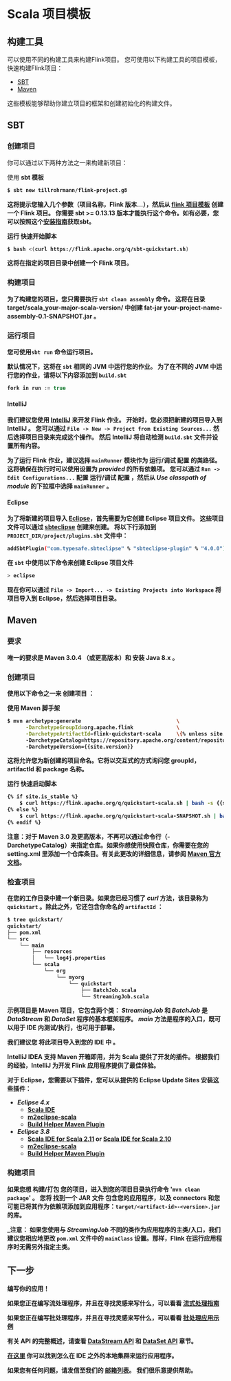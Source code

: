 # Scala 项目模板

<!--
Licensed to the Apache Software Foundation (ASF) under one
or more contributor license agreements.  See the NOTICE file
distributed with this work for additional information
regarding copyright ownership.  The ASF licenses this file
to you under the Apache License, Version 2.0 (the
"License"); you may not use this file except in compliance
with the License.  You may obtain a copy of the License at

  http://www.apache.org/licenses/LICENSE-2.0

Unless required by applicable law or agreed to in writing,
software distributed under the License is distributed on an
"AS IS" BASIS, WITHOUT WARRANTIES OR CONDITIONS OF ANY
KIND, either express or implied.  See the License for the
specific language governing permissions and limitations
under the License.
-->

## 构建工具

可以使用不同的构建工具来构建Flink项目。
您可使用以下构建工具的项目模板，快速构建Flink项目：

- [SBT](#sbt)
- [Maven](#maven)

这些模板能够帮助你建立项目的框架和创建初始化的构建文件。

## SBT

### 创建项目

你可以通过以下两种方法之一来构建新项目：

使用 <strong>sbt 模板
```bash
$ sbt new tillrohrmann/flink-project.g8
```
这将提示您输入几个参数（项目名称，Flink 版本...），然后从 <a href="https://github.com/tillrohrmann/flink-project.g8">flink 项目模板</a> 创建一个 Flink 项目。
你需要 sbt >= 0.13.13 版本才能执行这个命令。如有必要，您可以按照这个<a href="http://www.scala-sbt.org/download.html">安装指南</a>获取sbt。 

运行 <strong>快速开始脚本</strong>
```bash
$ bash <(curl https://flink.apache.org/q/sbt-quickstart.sh)
```
这将在<strong>指定的</strong>项目目录中创建一个 Flink 项目。

### 构建项目

为了构建您的项目，您只需要执行 `sbt clean assembly` 命令。
这将在目录 __target/scala_your-major-scala-version/__ 中创建 fat-jar __your-project-name-assembly-0.1-SNAPSHOT.jar__ 。

### 运行项目

您可使用`sbt run` 命令运行项目。

默认情况下，这将在 `sbt` 相同的 JVM 中运行您的作业。 
为了在不同的 JVM 中运行您的作业，请将以下内容添加到  `build.sbt`

```scala
fork in run := true
```


#### IntelliJ

我们建议您使用 [IntelliJ](https://www.jetbrains.com/idea/) 来开发 Flink 作业。
开始时，您必须把新建的项目导入到 IntelliJ 。
您可以通过 `File -> New -> Project from Existing Sources...` 然后选择项目目录来完成这个操作。
然后 IntelliJ 将自动检测 `build.sbt` 文件并设置所有内容。

为了运行 Flink 作业，建议选择 `mainRunner` 模块作为 __运行/调试 配置__ 的类路径。
这将确保在执行时可以使用设置为 _provided_ 的所有依赖项。
您可以通过 `Run -> Edit Configurations...` 配置 __运行/调试 配置__ ，然后从 _Use classpath of module_ 的下拉框中选择 `mainRunner` 。

#### Eclipse

为了将新建的项目导入 [Eclipse](https://eclipse.org/)，首先需要为它创建 Eclipse 项目文件。
这些项目文件可以通过 [sbteclipse](https://github.com/typesafehub/sbteclipse) 创建来创建。
将以下行添加到 `PROJECT_DIR/project/plugins.sbt` 文件中：

```bash
addSbtPlugin("com.typesafe.sbteclipse" % "sbteclipse-plugin" % "4.0.0")
```

在 `sbt` 中使用以下命令来创建 Eclipse 项目文件

```bash
> eclipse
```

现在你可以通过 `File -> Import... -> Existing Projects into Workspace` 将项目导入到 Eclipse，然后选择项目目录。

## Maven

### 要求

唯一的要求是 __Maven 3.0.4__ （或更高版本）和 安装 __Java 8.x__ 。


### 创建项目

使用以下命令之一来 __创建项目__ ：

使用 <strong>Maven 脚手架</strong>
```bash
$ mvn archetype:generate                               \
      -DarchetypeGroupId=org.apache.flink              \
      -DarchetypeArtifactId=flink-quickstart-scala     \{% unless site.is_stable %}
      -DarchetypeCatalog=https://repository.apache.org/content/repositories/snapshots/ \{% endunless %}
      -DarchetypeVersion={{site.version}}
```
这将允许您<strong>为新创建的项目命名</strong>。它将以交互式的方式询问您 groupId，artifactId 和 package 名称。

运行 <strong>快速启动脚本</strong>
```bash
{% if site.is_stable %}
    $ curl https://flink.apache.org/q/quickstart-scala.sh | bash -s {{site.version}}
{% else %}
    $ curl https://flink.apache.org/q/quickstart-scala-SNAPSHOT.sh | bash -s {{site.version}}
{% endif %}
```
<b>注意</b>：对于 Maven 3.0 及更高版本，不再可以通过命令行（-DarchetypeCatalog）来指定仓库。如果你想使用快照仓库，你需要在您的 setting.xml 里添加一个仓库条目。有关此更改的详细信息，请参阅 <a href="http://maven.apache.org/archetype/maven-archetype-plugin/archetype-repository.html">Maven 官方文档</a>。


### 检查项目

在您的工作目录中建一个新目录。如果您已经习惯了 _curl_ 方法，该目录称为 `quickstart` 。除此之外，它还包含你命名的 `artifactId` ：

```bash
$ tree quickstart/
quickstart/
├── pom.xml
└── src
    └── main
        ├── resources
        │   └── log4j.properties
        └── scala
            └── org
                └── myorg
                    └── quickstart
                        ├── BatchJob.scala
                        └── StreamingJob.scala
```

示例项目是 __Maven 项目__，它包含两个类： _StreamingJob_ 和 _BatchJob_ 是 *DataStream* 和 *DataSet* 程序的基本框架程序。
_main_ 方法是程序的入口，既可以用于 IDE 内测试/执行，也可用于部署。

我们建议您 __将此项目导入到您的 IDE 中__ 。

IntelliJ IDEA 支持 Maven 开箱即用，并为 Scala 提供了开发的插件。
根据我们的经验，IntelliJ 为开发 Flink 应用程序提供了最佳体验。

对于 Eclipse，您需要以下插件，您可以从提供的 Eclipse Update Sites 安装这些插件：

* _Eclipse 4.x_
  * [Scala IDE](http://download.scala-ide.org/sdk/lithium/e44/scala211/stable/site)
  * [m2eclipse-scala](http://alchim31.free.fr/m2e-scala/update-site)
  * [Build Helper Maven Plugin](https://repo1.maven.org/maven2/.m2e/connectors/m2eclipse-buildhelper/0.15.0/N/0.15.0.201207090124/)
* _Eclipse 3.8_
  * [Scala IDE for Scala 2.11](http://download.scala-ide.org/sdk/helium/e38/scala211/stable/site) or [Scala IDE for Scala 2.10](http://download.scala-ide.org/sdk/helium/e38/scala210/stable/site)
  * [m2eclipse-scala](http://alchim31.free.fr/m2e-scala/update-site)
  * [Build Helper Maven Plugin](https://repository.sonatype.org/content/repositories/forge-sites/m2e-extras/0.14.0/N/0.14.0.201109282148/)

### 构建项目

如果您想 __构建/打包__ 您的项目，进入到您的项目目录执行命令 '`mvn clean package`' 。
您将 __找到一个 JAR 文件__ 包含您的应用程序，以及 connectors 和您可能已将其作为依赖项添加到应用程序：`target/<artifact-id>-<version>.jar` 的库。

___注意：__ 如果您使用与 *StreamingJob* 不同的类作为应用程序的主类/入口，我们建议您相应地更改 `pom.xml` 文件中的 `mainClass` 设置。那样，Flink 在运行应用程序时无需另外指定主类。


## 下一步

编写你的应用！

如果您正在编写流处理程序，并且在寻找灵感来写什么，可以看看 [流式处理指南](doc/quickstart/run_example_quickstart.html#writing-a-flink-program)

如果您正在编写批处理程序，并且在寻找灵感来写什么，可以看看 [批处理应用示例](doc/dev/batch/examples.html)

有关 API 的完整概述，请查看
[DataStream API](doc/dev/datastream_api.html) 和
[DataSet API](doc/dev/batch/index.html) 章节。

[在这里](doc/quickstart/setup_quickstart.html)  你可以找到怎么在 IDE 之外的本地集群来运行应用程序。

如果您有任何问题，请发信至我们的 [邮箱列表](http://mail-archives.apache.org/mod_mbox/flink-user/)。
我们很乐意提供帮助。
